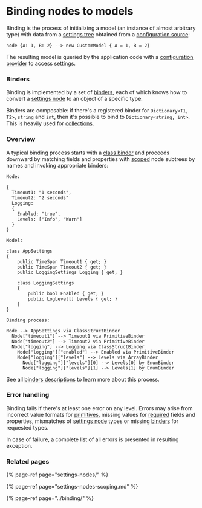# Binding nodes to models

Binding is the process of initializing a model \(an instance of almost arbitrary type\) with data from a [settings tree](settings-nodes/) obtained from a [configuration source](configuration-sources.md):

`node {A: 1, B: 2} --> new CustomModel { A = 1, B = 2}`

The resulting model is queried by the application code with a [configuration provider](configuration-provider.md) to access settings. 

### Binders

Binding is implemented by a set of [binders](../binding/), each of which knows how to convert a [settings node](settings-nodes/) to an object of a specific type. 

Binders are composable: if there's a registered binder for `Dictionary<T1, T2>`, `string` and `int`, then it's possible to bind to `Dictionary<string, int>`. This is heavily used for [collections](../binding/collections.md).

### Overview

A typical binding process starts with a [class binder](../binding/classes-and-structs.md) and proceeds downward by matching fields and properties with [scoped](settings-nodes-scoping.md) node subtrees by names and invoking appropriate binders:

```text
Node:

{
  Timeout1: "1 seconds",
  Timeout2: "2 seconds"
  Logging:
  {
    Enabled: "true",
    Levels: ["Info", "Warn"]
  }
}
```

```text
Model:

class AppSettings 
{
    public TimeSpan Timeout1 { get; }
    public TimeSpan Timeout2 { get; }
    public LoggingSettings Logging { get; }
    
    class LoggingSettings
    {
        public bool Enabled { get; }
        public LogLevel[] Levels { get; }
    }
}
```

```text
Binding process:

Node --> AppSettings via ClassStructBinder
  Node["timeout1"] --> Timeout1 via PrimitiveBinder
  Node["timeout2"] --> Timeout2 via PrimitiveBinder
  Node["logging"] --> Logging via ClassStructBinder
    Node["logging"]["enabled"] --> Enabled via PrimitiveBinder
    Node["logging"]["levels"] --> Levels via ArrayBinder
      Node["logging"]["levels"][0] --> Levels[0] by EnumBinder
      Node["logging"]["levels"][1] --> Levels[1] by EnumBinder
```

See all [binders descriptions](../binding/) to learn more about this process.

### Error handling

Binding fails if there's at least one error on any level. Errors may arise from incorrect value formats for [primitives](../binding/primitives.md), missing values for [required](../basic-scenarios/make-settings-required.md) fields and properties, mismatches of [settings node](settings-nodes/) types or missing [binders](../binding/) for requested types.

In case of failure, a complete list of all errors is presented in resulting exception. 

### Related pages

{% page-ref page="settings-nodes/" %}

{% page-ref page="settings-nodes-scoping.md" %}

{% page-ref page="../binding/" %}



